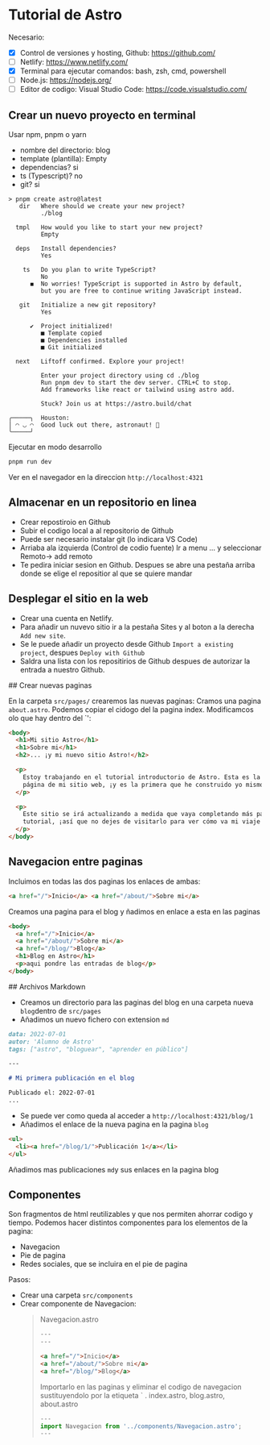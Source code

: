 # Tutorial de Astro

Necesario:

- [x] Control de versiones y hosting, Github: https://github.com/
- [ ] Netlify: https://www.netlify.com/
- [x] Terminal para ejecutar comandos: bash, zsh, cmd, powershell
- [ ] Node.js: https://nodejs.org/
- [ ] Editor de codigo: Visual Studio Code: https://code.visualstudio.com/

## Crear un nuevo proyecto en terminal

Usar npm, pnpm o yarn

- nombre del directorio: blog
- template (plantilla): Empty
- dependencias? si
- ts (Typescript)? no
- git? si

```shell
> pnpm create astro@latest
   dir   Where should we create your new project?
         ./blog

  tmpl   How would you like to start your new project?
         Empty

  deps   Install dependencies?
         Yes

    ts   Do you plan to write TypeScript?
         No
      ◼  No worries! TypeScript is supported in Astro by default,
         but you are free to continue writing JavaScript instead.

   git   Initialize a new git repository?
         Yes

      ✔  Project initialized!
         ■ Template copied
         ■ Dependencies installed
         ■ Git initialized

  next   Liftoff confirmed. Explore your project!

         Enter your project directory using cd ./blog
         Run pnpm dev to start the dev server. CTRL+C to stop.
         Add frameworks like react or tailwind using astro add.

         Stuck? Join us at https://astro.build/chat

╭─────╮  Houston:
│ ◠ ◡ ◠  Good luck out there, astronaut! 🚀
╰─────╯
```

Ejecutar en modo desarrollo

```sh
pnpm run dev
```

Ver en el navegador en la direccion `http://localhost:4321`

## Almacenar en un repositorio en linea

- Crear repostiroio en Github
- Subir el codigo local a al repositorio de Github
- Puede ser necesario instalar git (lo indicara VS Code)
- Arriaba ala izquierda (Control de codio fuente) Ir a menu ... y seleccionar Remoto-> add remoto
- Te pedira iniciar sesion en Github. Despues se abre una pestaña arriba donde se elige el repositior al que se quiere mandar

## Desplegar el sitio en la web

- Crear una cuenta en Netlify.
- Para añadir un nuvevo sitio ir a la pestaña Sites y al boton a la derecha `Add new site`.
- Se le puede añadir un proyecto desde Github `Import a existing project`, despues `Deploy with Github`
- Saldra una lista con los repositirios de Github despues de autorizar la entrada a nuestro Github.

## Crear nuevas paginas

En la carpeta `src/pages/` crearemos las nuevas paginas:
Cramos una pagina `about.astro`. Podemos copiar el cidogo del la pagina index. Modificamcos olo que hay dentro del `<body>':

```html
<body>
  <h1>Mi sitio Astro</h1>
  <h1>Sobre mi</h1>
  <h2>... ¡y mi nuevo sitio Astro!</h2>

  <p>
    Estoy trabajando en el tutorial introductorio de Astro. Esta es la segunda
    página de mi sitio web, ¡y es la primera que he construido yo mismo!
  </p>

  <p>
    Este sitio se irá actualizando a medida que vaya completando más partes del
    tutorial, ¡así que no dejes de visitarlo para ver cómo va mi viaje!
  </p>
</body>
```

## Navegacion entre paginas

Incluimos en todas las dos paginas los enlaces de ambas:

```html
<a href="/">Inicio</a> <a href="/about/">Sobre mi</a>
```

Creamos una pagina para el blog y ñadimos en enlace a esta en las paginas

```html
<body>
  <a href="/">Inicio</a>
  <a href="/about/">Sobre mi</a>
  <a href="/blog/">Blog</a>
  <h1>Blog en Astro</h1>
  <p>aqui pondre las entradas de blog</p>
</body>
```

## Archivos Markdown

- Creamos un directorio para las paginas del blog en una carpeta nueva `blog`dentro de `src/pages`
- Añadimos un nuevo fichero con extension `md`

```md
data: 2022-07-01
autor: 'Alumno de Astro'
tags: ["astro", "bloguear", "aprender en público"]

---

# Mi primera publicación en el blog

Publicado el: 2022-07-01
...
```

- Se puede ver como queda al acceder a `http://localhost:4321/blog/1`
- Añadimos el enlace de la nueva pagina en la pagina `blog`

```html
<ul>
  <li><a href="/blog/1/">Publicación 1</a></li>
</ul>
```

Añadimos mas publicaciones `md`y sus enlaces en la pagina blog

## Componentes

Son fragmentos de html reutilizables y que nos permiten ahorrar codigo y tiempo.
Podemos hacer distintos componentes para los elementos de la pagina:

- Navegacion
- Pie de pagina
- Redes sociales, que se incluira en el pie de pagina

Pasos:

- Crear una carpeta `src/components`
- Crear componente de Navegacion:
  > Navegacion.astro
  >
  > ```html
  > ---
  > ---
  >
  > <a href="/">Inicio</a>
  > <a href="/about/">Sobre mi</a>
  > <a href="/blog/">Blog</a>
  > ```
  >
  > Importarlo en las paginas y eliminar el codigo de navegacion sustituyendolo por la etiqueta `<Navegacion /> .
  > index.astro, blog.astro, about.astro
  >
  > ```js
  > ---
  > import Navegacion from '../components/Navegacion.astro';
  > ---
  > ```
